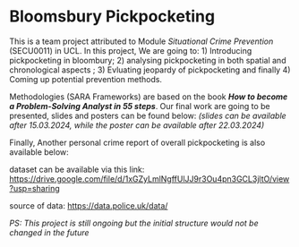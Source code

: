 # Bloomsbury Pickpocketing
This is a team project attributed to Module _Situational Crime Prevention_ (SECU0011) in UCL.  In this project, We are going to: 1) Introducing pickpocketing in bloombury; 2) analysing pickpocketing in both spatial and chronological aspects ; 3) Evluating jeopardy of pickpocketing and finally 4) Coming up potential prevention methods. 

Methodologies (SARA Frameworks) are based on the book _**How to become a Problem-Solving Analyst in 55 steps**_. Our final work are going to be presented, slides and posters can be found below: _(slides can be available after 15.03.2024, while the poster can be available after 22.03.2024)_

Finally, Another personal crime report of overall pickpocketing is also available below:



dataset can be available via this link: https://drive.google.com/file/d/1xGZyLmlNgffUlJJ9r3Ou4pn3GCL3jltO/view?usp=sharing

source of data: https://data.police.uk/data/

_PS: This project is still ongoing but the initial structure would not be changed in the future_
